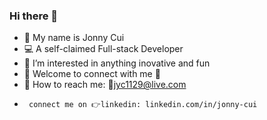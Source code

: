### Hi there 👋

- 👋 My name is Jonny Cui
- 💻 A self-claimed Full-stack Developer
- 👀 I’m interested in anything inovative and fun 
- 🤝 Welcome to connect with me 🤩
- 💬 How to reach me:  📧jyc1129@live.com 
-      connect me on 👉linkedin: linkedin.com/in/jonny-cui

<!--
**JonnyCui/JonnyCui** is a ✨ _special_ ✨ repository because its `README.md` (this file) appears on your GitHub profile.

Here are some ideas to get you started:

- 🔭 I’m currently working on ...
- 🌱 I’m currently learning ...
- 👯 I’m looking to collaborate on ...
- 🤔 I’m looking for help with ...
- 💬 Ask me about ...
- 📫 How to reach me: ...
- 😄 Pronouns: ...
- ⚡ Fun fact: ...
-->
